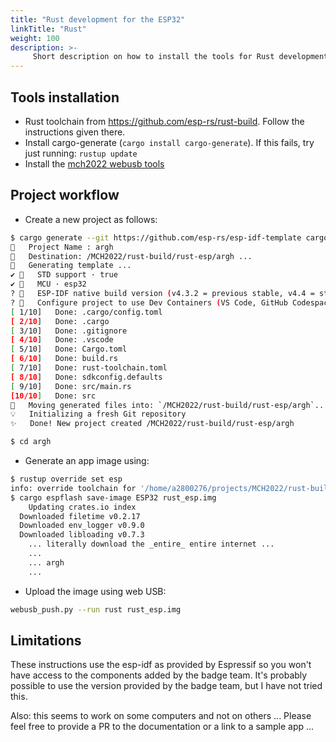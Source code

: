 ```yaml
---
title: "Rust development for the ESP32"
linkTitle: "Rust"
weight: 100
description: >-
     Short description on how to install the tools for Rust development for the ESP32 on the badge
---
```


## Tools installation

* Rust toolchain from https://github.com/esp-rs/rust-build. Follow the
  instructions given there.
* Install cargo-generate (`cargo install cargo-generate`). If this fails, try just running: `rustup update`
* Install the [mch2022 webusb
  tools](https://github.com/badgeteam/mch2022-tools)

## Project workflow

* Create a new project as follows:

```bash
$ cargo generate --git https://github.com/esp-rs/esp-idf-template cargo
🤷   Project Name : argh
🔧   Destination: /MCH2022/rust-build/rust-esp/argh ...
🔧   Generating template ...
✔ 🤷   STD support · true
✔ 🤷   MCU · esp32
? 🤷   ESP-IDF native build version (v4.3.2 = previous stable, v4.4 = stable, mainline = UNSTA✔ 🤷   ESP-IDF native build version (v4.3.2 = previous stable, v4.4 = stable, mainline = UNSTABLE) · v4.4
? 🤷   Configure project to use Dev Containers (VS Code, GitHub Codespaces and Gitpod)? (bewar✔ 🤷   Configure project to use Dev Containers (VS Code, GitHub Codespaces and Gitpod)? (beware: Dev Containers not available for esp-idf v4.3.2) · false
[ 1/10]   Done: .cargo/config.toml
[ 2/10]   Done: .cargo
[ 3/10]   Done: .gitignore
[ 4/10]   Done: .vscode
[ 5/10]   Done: Cargo.toml
[ 6/10]   Done: build.rs
[ 7/10]   Done: rust-toolchain.toml
[ 8/10]   Done: sdkconfig.defaults
[ 9/10]   Done: src/main.rs
[10/10]   Done: src
🔧   Moving generated files into: `/MCH2022/rust-build/rust-esp/argh`...
💡   Initializing a fresh Git repository
✨   Done! New project created /MCH2022/rust-build/rust-esp/argh

$ cd argh

```


* Generate an app image using:

```bash
$ rustup override set esp
info: override toolchain for '/home/a2800276/projects/MCH2022/rust-build/rust-esp/argh' set to 'esp'
$ cargo espflash save-image ESP32 rust_esp.img                     
    Updating crates.io index      
  Downloaded filetime v0.2.17     
  Downloaded env_logger v0.9.0
  Downloaded libloading v0.7.3
	... literally download the _entire_ entire internet ...
	...
	... argh
	...

```

* Upload the image using web USB:
```bash
webusb_push.py --run rust rust_esp.img
```

## Limitations

These instructions use the esp-idf as provided by Espressif so you won't have
access to the components added by the badge team. It's probably possible to use
the version provided by the badge team, but I have not tried this.

Also: this seems to work on some computers and not on others ... Please feel
free to provide a PR to the documentation or a link to a sample app ...


